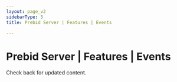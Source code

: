 ```yaml
---
layout: page_v2
sidebarType: 5
title: Prebid Server | Features | Events

---
```


# Prebid Server | Features | Events

Check back for updated content.

